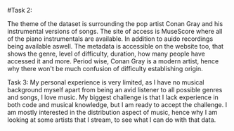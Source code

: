 
#Task 2:

The theme of the dataset is surrounding the pop artist Conan Gray and his instrumental versions of songs. The site of access is MuseScore where all of the piano instrumentals are available. In addition to auido recordings being available aswell. The metadata is accessible on the website too, that shows the genre, level of difficulty, duration, how many people have accessed it and more. Period wise, Conan Gray is a modern artist, hence why there won't be much confusion of difficulty establishing origin. 

Task 3: 
My personal experience is very limited, as I have no musical background myself apart from being an avid listener to all possible genres and songs, I love music. 
My biggest challenge is that I lack experience in both code and musical knowledge, but I am ready to accept the challenge. 
I am mostly interested in the distribution aspect of music, hence why I am looking at some artists that I stream, to see what I can do with that data. 

